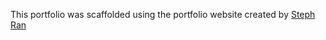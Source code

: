 This portfolio was scaffolded using the portfolio website created by [Steph Ran](https://stephran.me/)
